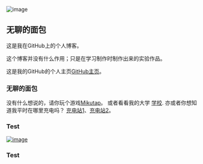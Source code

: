 ![image](http://b-ssl.duitang.com/uploads/blog/201510/20/20151020200027_ESUjG.jpeg)
## 无聊的面包

这是我在GitHub上的个人博客。

这个博客并没有什么作用；只是在学习制作时制作出来的实验作品。

这是我的GitHub的个人主页[GitHub主页](https://github.com/SCP1783)。
### 无聊的面包

没有什么想说的，请你玩个游戏[Mikutap](https://aidn.jp/mikutap/)。
或者看看我的大学   [学校](http://www.gdlgxy.com).
亦或者你想知道我平时在哪里充电吗？  [充电站1](https://www.runoob.com)、[充电站2](https://github.com)。

### Test
[![image](http://b-ssl.duitang.com/uploads/blog/201510/20/20151020200027_ESUjG.jpeg)](SCP1783.github.io/Chieftain.html)
### Test
